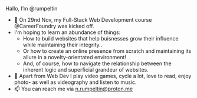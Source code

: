 Hallo, I’m @rumpeltin
- 🌱 On 29nd Nov, my Full-Stack Web Development course @CareerFoundry was kicked off.
- I'm hoping to learn an abundance of things:
  - How to build websites that help buisnesses grow their influence while maintaining their integrity..
  - Or how to create an online presence from scratch and maintaining its allure in a novelty-orientated environment!
  - And, of course, how to navigate the relationship between the inherent logic and superficial grandeur of websites.
- 👾 Apart from Web Dev I play video games, cycle a lot, love to read, enjoy photo- as well as videography and listen to music.
- 📫 You can reach me via n.rumpeltin@proton.me

<!---
rumpeltin/rumpeltin is a ✨ special ✨ repository because its `README.md` (this file) appears on your GitHub profile.
You can click the Preview link to take a look at your changes.
--->
